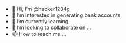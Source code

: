 - 👋 Hi, I’m @hacker1234g
- 👀 I’m interested in generating bank accounts
- 🌱 I’m currently learning 
- 💞️ I’m looking to collaborate on ...
- 📫 How to reach me ...

<!---
hacker1234g/hacker1234g is a ✨ special ✨ repository because its `README.md` (this file) appears on your GitHub profile.
You can click the Preview link to take a look at your changes.
--->
